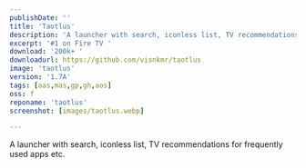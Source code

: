 ```yaml
---
publishDate: ''
title: 'Taotlus'
description: 'A launcher with search, iconless list, TV recommendations for frequently used apps etc.'
excerpt: '#1 on Fire TV '
download: '200k+ '
downloadurl: https://github.com/visnkmr/taotlus
image: 'taotlus'
version: '1.7A'
tags: [aas,mas,gp,gh,aos]
oss: f
reponame: 'taotlus'
screenshot: [images/taotlus.webp]

---
```


A launcher with search, iconless list, TV recommendations for frequently used apps etc.